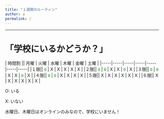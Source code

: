 ```yaml
---
title: "１週間のルーティン"
author: a
permalink: /
---
```







---

#  「学校にいるかどうか？」

| 時間割  || 月曜  | 火曜  | 水曜  | 木曜  | 金曜  | 土曜  |
|-----|-----|-----|-----|-----|-----|-----|
|１限|| <code style="color : Green">O</code>  | X  | X  | X  | X  | X  |
|２限|| <code style="color : Green">O</code>  | <code style="color : Green">O</code>  | X  | X  | <code style="color : Green">O</code>  | X  |
|３限|| <code style="color : Green">O</code>  | <code style="color : Green">O</code>  | X  | X  | <code style="color : Green">O</code>  | X  |
|４限|| <code style="color : Green">O</code>  | <code style="color : Green">O</code>  | X  | X  | X  | X  |
|５限|| X  | X  | X  | X  | X  | X  |
|６限|| X  | X  | X  | X  | X  | X  |

O: いる

X: いない

水曜日、木曜日はオンラインのみなので、学校にいません！

